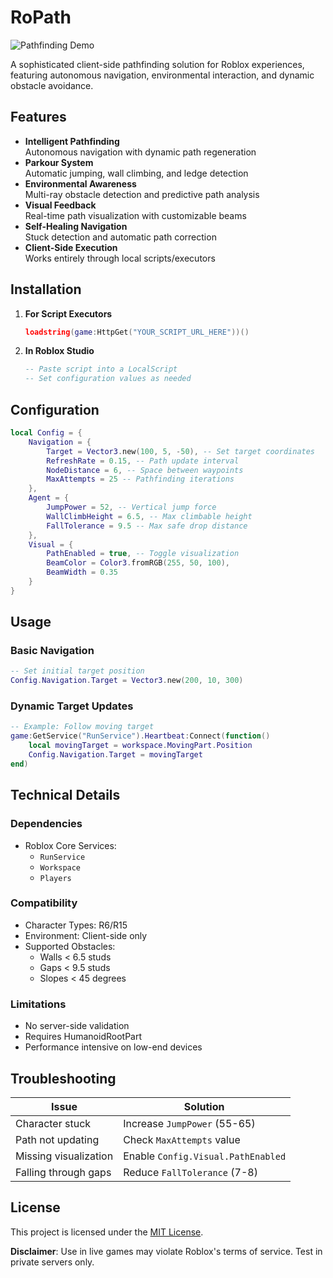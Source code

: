 # RoPath

![Pathfinding Demo](https://via.placeholder.com/800x400.png?text=Pathfinding+Visualization+Demo)

A sophisticated client-side pathfinding solution for Roblox experiences, featuring autonomous navigation, environmental interaction, and dynamic obstacle avoidance.

## Features

- **Intelligent Pathfinding**  
  Autonomous navigation with dynamic path regeneration
- **Parkour System**  
  Automatic jumping, wall climbing, and ledge detection
- **Environmental Awareness**  
  Multi-ray obstacle detection and predictive path analysis
- **Visual Feedback**  
  Real-time path visualization with customizable beams
- **Self-Healing Navigation**  
  Stuck detection and automatic path correction
- **Client-Side Execution**  
  Works entirely through local scripts/executors

## Installation

1. **For Script Executors**  
   ```lua
   loadstring(game:HttpGet("YOUR_SCRIPT_URL_HERE"))()
   ```

2. **In Roblox Studio**  
   ```lua
   -- Paste script into a LocalScript
   -- Set configuration values as needed
   ```

## Configuration

```lua
local Config = {
    Navigation = {
        Target = Vector3.new(100, 5, -50), -- Set target coordinates
        RefreshRate = 0.15, -- Path update interval
        NodeDistance = 6, -- Space between waypoints
        MaxAttempts = 25 -- Pathfinding iterations
    },
    Agent = {
        JumpPower = 52, -- Vertical jump force
        WallClimbHeight = 6.5, -- Max climbable height
        FallTolerance = 9.5 -- Max safe drop distance
    },
    Visual = {
        PathEnabled = true, -- Toggle visualization
        BeamColor = Color3.fromRGB(255, 50, 100),
        BeamWidth = 0.35
    }
}
```

## Usage

### Basic Navigation
```lua
-- Set initial target position
Config.Navigation.Target = Vector3.new(200, 10, 300)
```

### Dynamic Target Updates
```lua
-- Example: Follow moving target
game:GetService("RunService").Heartbeat:Connect(function()
    local movingTarget = workspace.MovingPart.Position
    Config.Navigation.Target = movingTarget
end)
```

## Technical Details

### Dependencies
- Roblox Core Services:
  - `RunService`
  - `Workspace`
  - `Players`

### Compatibility
- Character Types: R6/R15
- Environment: Client-side only
- Supported Obstacles:
  - Walls < 6.5 studs
  - Gaps < 9.5 studs
  - Slopes < 45 degrees

### Limitations
- No server-side validation
- Requires HumanoidRootPart
- Performance intensive on low-end devices

## Troubleshooting

| Issue | Solution |
|-------|----------|
| Character stuck | Increase `JumpPower` (55-65) |
| Path not updating | Check `MaxAttempts` value |
| Missing visualization | Enable `Config.Visual.PathEnabled` |
| Falling through gaps | Reduce `FallTolerance` (7-8) |

## License

This project is licensed under the [MIT License](LICENSE.md).  

**Disclaimer**: Use in live games may violate Roblox's terms of service. Test in private servers only.
